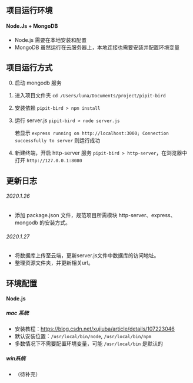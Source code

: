 ## 项目运行环境

#### Node.Js + MongoDB

- Node.js 需要在本地安装和配置
- MongoDB 虽然运行在云服务器上，本地连接也需要安装并配置环境变量





## 项目运行方式

0. 启动 mongodb 服务

1. 进入项目文件夹 `cd /Users/luna/Documents/project/pipit-bird`

2. 安装依赖 `pipit-bird > npm install`

3. 运行 server.js `pipit-bird > node server.js`

   若显示 `express running on http://localhost:3000; Connection successfully to server` 则运行成功

4. 新建终端，开启 http-server 服务 `pipit-bird > http-server`，在浏览器中打开 `http://127.0.0.1:8080`





## 更新日志

###### 2020.1.26 

- 添加 package.json 文件，规范项目所需模块 http-server、express、mongodb 的安装方式。

###### 2020.1.27

- 将数据库上传至云端，更新server.js文件中数据库的访问地址。
- 整理资源文件夹，并更新相关url。





## 环境配置

#### Node.js

##### mac 系统

- 安装教程：https://blog.csdn.net/xujiuba/article/details/107223046
- 默认安装位置：`/usr/local/bin/node`, `/usr/local/bin/npm`
- 多数情况下不需要配置环境变量，可能 `/usr/local/bin` 是默认的

##### win系统

- （待补充）